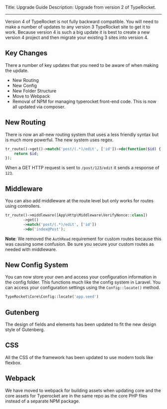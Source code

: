 Title: Upgrade Guide
Description: Upgrade from version 2 of TypeRocket.

---

Version 4 of TypeRocket is not fully backward compatible. You will need to make a number of updates to any version 3 TypeRocket site to get it to work. Because version 4 is such a big update it is best to create a new version 4 project and then migrate your existing 3 sites into version 4.

## Key Changes

There a number of key updates that you need to be aware of when making the update.

- New Routing
- New Config
- New Folder Structure
- Move to Webpack
- Removal of NPM for managing typerocket front-end code. This is now all updated via composer. 

## New Routing

There is now an all-new routing system that uses a less friendly syntax but is much more powerful. The new system uses regex.

```php
tr_route()->get()->match('post/(.*)/edit', ['id'])->do(function($id) {
    return $id;
});
``` 

When a GET HTTP request is sent to `/post/123/edit` it sends a response of `123`.

## Middleware

You can also add middleware at the route level but only works for routes using controllers.

```php
tr_route()->middleware([App\Http\Middleware\VerifyNonce::class])
        ->get()
        ->match('post/(.*)/edit', ['id'])
        ->do('index@Post');
```

**Note**: We removed the `AuthRead` requirement for custom routes because this was causing some confusion. Be sure you secure your custom routes as needed with middleware.

## New Config System

You can now store your own and access your configuration information in the config folder. This functions much like the config system in Laravel. You can access your configuration settings using the `Config::locate()` method.

```php
TypeRocket\Core\Config::locate('app.seed')
```

## Gutenberg

The design of fields and elements has been updated to fit the new design style of Gutenberg.

## CSS

All the CSS of the framework has been updated to use modern tools like flexbox.

## Webpack

We have moved to webpack for building assets when updating core and the core assets for Typerocket are in the same repo as the core PHP files instead of a separate NPM package.